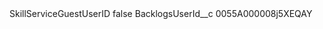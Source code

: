 <?xml version="1.0" encoding="UTF-8"?>
<CustomMetadata xmlns="http://soap.sforce.com/2006/04/metadata" xmlns:xsi="http://www.w3.org/2001/XMLSchema-instance" xmlns:xsd="http://www.w3.org/2001/XMLSchema">
    <label>SkillServiceGuestUserID</label>
    <protected>false</protected>
    <values>
        <field>BacklogsUserId__c</field>
        <value xsi:type="xsd:string">0055A000008j5XEQAY</value>
    </values>
</CustomMetadata>
